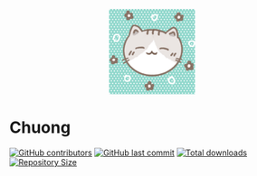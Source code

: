 <p align="center">
  <img src="assets/icon.png" style="width: 30%;" />
</p>

# Chuong

[![GitHub contributors](https://img.shields.io/github/contributors/DangChuVMNewb/Chuong-Android)](https://github.com/DangChuVMNewb/Chuong-Android/graphs/contributors)
[![GitHub last commit](https://img.shields.io/github/last-commit/DangChuVMNewb/Chuong-Android)](https://github.com/DangChuVMNewb/Chuong-Android/commits/)
[![Total downloads](https://img.shields.io/github/downloads/DangChuVMNewb/Chuong-Android/total)](https://github.com/DangChuVMNewb/Chuong-Android/releases)
[![Repository Size](https://img.shields.io/github/repo-size/DangChuVMNewb/Chuong-Android)](https://github.com/DangChuVMNewb/Chuong-Android)
